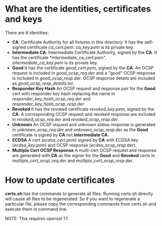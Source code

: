 # What are the identities, certificates and keys
There are 8 identities:
- **CA**: Certificate Authority for all fixtures in this directory. It has the
  self-signed certificate *ca_cert.pem*. *ca_key.pem* is its private key.
- **Intermediate CA**: Intermediate Certificate Authority, signed by the **CA**.
  It has the certificate *intermediate_ca_cert.pem". *intermediate_ca_key.pem*
  is its private key.
- **Good** It has the certificate *good_cert.pem*, signed by the **CA**. An OCSP
  request is included in *good_ocsp_req.der* and a "good" OCSP response is included in *good_ocsp_resp.der*. OCSP response details are included as
  *good_ocsp_resp_details.txt*.
- **Responder Key Hash** An OCSP request and response pair for the **Good** cert
  with responder key hash replacing the name in *responder_key_hash_ocsp_req.der*
  and *responder_key_hash_ocsp_resp.der*
- **Revoked** It has the revoked certificate *revoked_key.pem*, signed by the
  **CA**. A corresponding OCSP request and revoked response are included in
  *revoked_ocsp_req.der* and *revoked_ocsp_resp.der*.
- **Unknown** An OCSP request and unknown status response is generated in
  *unknown_ocsp_req.der* and *unknown_ocsp_resp.der* as the **Good** certificate
  is signed by **CA** not **Intermediate CA**.
- **ECDSA** A cert (*ecdsa_cert.pem*) signed by **CA** with ECDSA key
  (*ecdsa_key.pem*) and OCSP response (*ecdsa_ocsp_resp.der*).
- **Multiple Cert OCSP Response** A multi-cert OCSP request and response are
  generated with **CA** as the signer for the **Good** and **Revoked** certs in
  *multiple_cert_ocsp_req.der* and *multiple_cert_ocsp_resp.der*.

# How to update certificates
**certs.sh** has the commands to generate all files. Running certs.sh directly
will cause all files to be regenerated. So if you want to regenerate a
particular file, please copy the corresponding commands from certs.sh and
execute them in command line.

NOTE: This requires openssl 1.1
